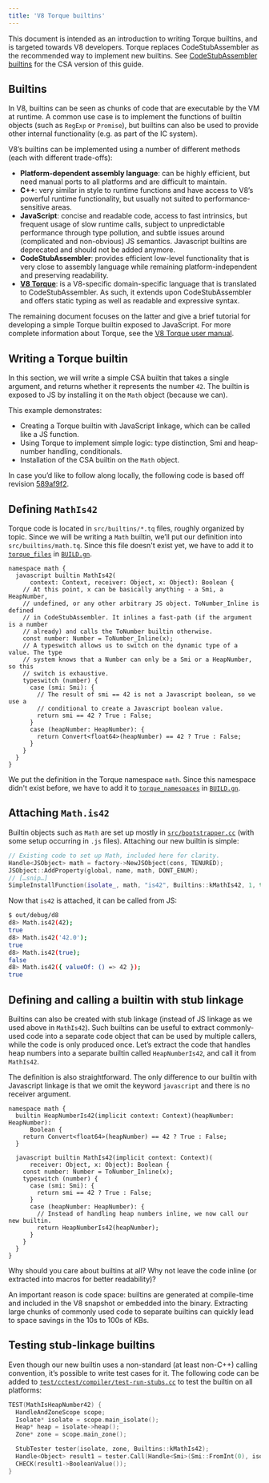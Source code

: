 ```yaml
---
title: 'V8 Torque builtins'
---
```


This document is intended as an introduction to writing Torque builtins, and is targeted towards V8 developers. Torque replaces CodeStubAssembler as the recommended way to implement new builtins. See [CodeStubAssembler builtins](/docs/csa-builtins) for the CSA version of this guide.

## Builtins

In V8, builtins can be seen as chunks of code that are executable by the VM at runtime. A common use case is to implement the functions of builtin objects (such as `RegExp` or `Promise`), but builtins can also be used to provide other internal functionality (e.g. as part of the IC system).

V8’s builtins can be implemented using a number of different methods (each with different trade-offs):

- **Platform-dependent assembly language**: can be highly efficient, but need manual ports to all platforms and are difficult to maintain.
- **C++**: very similar in style to runtime functions and have access to V8’s powerful runtime functionality, but usually not suited to performance-sensitive areas.
- **JavaScript**: concise and readable code, access to fast intrinsics, but frequent usage of slow runtime calls, subject to unpredictable performance through type pollution, and subtle issues around (complicated and non-obvious) JS semantics. Javascript builtins are deprecated and should not be added anymore.
- **CodeStubAssembler**: provides efficient low-level functionality that is very close to assembly language while remaining platform-independent and preserving readability.
- **[V8 Torque](/docs/torque)**: is a V8-specific domain-specific language that is translated to CodeStubAssembler. As such, it extends upon CodeStubAssembler and offers static typing as well as readable and expressive syntax.

The remaining document focuses on the latter and give a brief tutorial for developing a simple Torque builtin exposed to JavaScript. For more complete information about Torque, see the [V8 Torque user manual](/docs/torque).

## Writing a Torque builtin

In this section, we will write a simple CSA builtin that takes a single argument, and returns whether it represents the number `42`. The builtin is exposed to JS by installing it on the `Math` object (because we can).

This example demonstrates:

- Creating a Torque builtin with JavaScript linkage, which can be called like a JS function.
- Using Torque to implement simple logic: type distinction, Smi and heap-number handling, conditionals.
- Installation of the CSA builtin on the `Math` object.

In case you’d like to follow along locally, the following code is based off revision [589af9f2](https://chromium.googlesource.com/v8/v8/+/589af9f257166f66774b4fb3008cd09f192c2614).

## Defining `MathIs42`

Torque code is located in `src/builtins/*.tq` files, roughly organized by topic. Since we will be writing a `Math` builtin, we’ll put our definition into `src/builtins/math.tq`. Since this file doesn't exist yet, we have to add it to [`torque_files`](https://cs.chromium.org/chromium/src/v8/BUILD.gn?l=914&rcl=589af9f257166f66774b4fb3008cd09f192c2614) in [`BUILD.gn`](https://cs.chromium.org/chromium/src/v8/BUILD.gn).

```torque
namespace math {
  javascript builtin MathIs42(
      context: Context, receiver: Object, x: Object): Boolean {
    // At this point, x can be basically anything - a Smi, a HeapNumber,
    // undefined, or any other arbitrary JS object. ToNumber_Inline is defined
    // in CodeStubAssembler. It inlines a fast-path (if the argument is a number
    // already) and calls the ToNumber builtin otherwise.
    const number: Number = ToNumber_Inline(x);
    // A typeswitch allows us to switch on the dynamic type of a value. The type
    // system knows that a Number can only be a Smi or a HeapNumber, so this
    // switch is exhaustive.
    typeswitch (number) {
      case (smi: Smi): {
        // The result of smi == 42 is not a Javascript boolean, so we use a
        // conditional to create a Javascript boolean value.
        return smi == 42 ? True : False;
      }
      case (heapNumber: HeapNumber): {
        return Convert<float64>(heapNumber) == 42 ? True : False;
      }
    }
  }
}
```

We put the definition in the Torque namespace `math`. Since this namespace didn't exist before, we have to add it to [`torque_namespaces`](https://cs.chromium.org/chromium/src/v8/BUILD.gn?l=933&rcl=589af9f257166f66774b4fb3008cd09f192c2614) in [`BUILD.gn`](https://cs.chromium.org/chromium/src/v8/BUILD.gn).

## Attaching `Math.is42`

Builtin objects such as `Math` are set up mostly in [`src/bootstrapper.cc`](https://cs.chromium.org/chromium/src/v8/src/bootstrapper.cc?q=src/bootstrapper.cc+package:%5Echromium$&l=1) (with some setup occurring in `.js` files). Attaching our new builtin is simple:

```cpp
// Existing code to set up Math, included here for clarity.
Handle<JSObject> math = factory->NewJSObject(cons, TENURED);
JSObject::AddProperty(global, name, math, DONT_ENUM);
// […snip…]
SimpleInstallFunction(isolate_, math, "is42", Builtins::kMathIs42, 1, true);
```

Now that `is42` is attached, it can be called from JS:

```bash
$ out/debug/d8
d8> Math.is42(42);
true
d8> Math.is42('42.0');
true
d8> Math.is42(true);
false
d8> Math.is42({ valueOf: () => 42 });
true
```

## Defining and calling a builtin with stub linkage

Builtins can also be created with stub linkage (instead of JS linkage as we used above in `MathIs42`). Such builtins can be useful to extract commonly-used code into a separate code object that can be used by multiple callers, while the code is only produced once. Let’s extract the code that handles heap numbers into a separate builtin called `HeapNumberIs42`, and call it from `MathIs42`.

The definition is also straightforward. The only difference to our builtin with Javascript linkage is that we omit the keyword `javascript` and there is no receiver argument.

```torque
namespace math {
  builtin HeapNumberIs42(implicit context: Context)(heapNumber: HeapNumber):
      Boolean {
    return Convert<float64>(heapNumber) == 42 ? True : False;
  }

  javascript builtin MathIs42(implicit context: Context)(
      receiver: Object, x: Object): Boolean {
    const number: Number = ToNumber_Inline(x);
    typeswitch (number) {
      case (smi: Smi): {
        return smi == 42 ? True : False;
      }
      case (heapNumber: HeapNumber): {
        // Instead of handling heap numbers inline, we now call our new builtin.
        return HeapNumberIs42(heapNumber);
      }
    }
  }
}
````

Why should you care about builtins at all? Why not leave the code inline (or extracted into macros for better readability)?

An important reason is code space: builtins are generated at compile-time and included in the V8 snapshot or embedded into the binary. Extracting large chunks of commonly used code to separate builtins can quickly lead to space savings in the 10s to 100s of KBs.

## Testing stub-linkage builtins

Even though our new builtin uses a non-standard (at least non-C++) calling convention, it’s possible to write test cases for it. The following code can be added to [`test/cctest/compiler/test-run-stubs.cc`](https://cs.chromium.org/chromium/src/v8/test/cctest/compiler/test-run-stubs.cc) to test the builtin on all platforms:

```cpp
TEST(MathIsHeapNumber42) {
  HandleAndZoneScope scope;
  Isolate* isolate = scope.main_isolate();
  Heap* heap = isolate->heap();
  Zone* zone = scope.main_zone();

  StubTester tester(isolate, zone, Builtins::kMathIs42);
  Handle<Object> result1 = tester.Call(Handle<Smi>(Smi::FromInt(0), isolate));
  CHECK(result1->BooleanValue());
}
```
